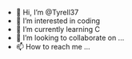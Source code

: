 - 👋 Hi, I’m @Tyrell37
- 👀 I’m interested in coding
- 🌱 I’m currently learning C 
- 💞️ I’m looking to collaborate on ...
- 📫 How to reach me ...

<!---
Tyrell37/Tyrell37 is a ✨ special ✨ repository because its `README.md` (this file) appears on your GitHub profile.
You can click the Preview link to take a look at your changes.
--->
